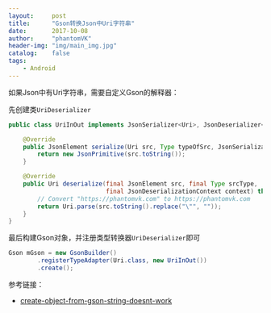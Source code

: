```yaml
---
layout:     post
title:      "Gson转换Json中Uri字符串"
date:       2017-10-08
author:     "phantomVK"
header-img: "img/main_img.jpg"
catalog:    false
tags:
    - Android
---
```


如果Json中有Uri字符串，需要自定义Gson的解释器：

先创建类`UriDeserializer`

```java
public class UriInOut implements JsonSerializer<Uri>, JsonDeserializer<Uri> {

    @Override
    public JsonElement serialize(Uri src, Type typeOfSrc, JsonSerializationContext context) {
        return new JsonPrimitive(src.toString());
    }

    @Override
    public Uri deserialize(final JsonElement src, final Type srcType,
                           final JsonDeserializationContext context) throws JsonParseException {
        // Convert "https://phantomvk.com" to https://phantomvk.com
        return Uri.parse(src.toString().replace("\"", ""));
    }
}
```

最后构建Gson对象，并注册类型转换器`UriDeserializer`即可

```java
Gson mGson = new GsonBuilder()
        .registerTypeAdapter(Uri.class, new UriInOut())
        .create();
```

参考链接：

* [create-object-from-gson-string-doesnt-work](https://stackoverflow.com/questions/22533432/create-object-from-gson-string-doesnt-work)

